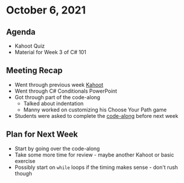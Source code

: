 # October 6, 2021
## Agenda
- Kahoot Quiz
- Material for Week 3 of C# 101

## Meeting Recap
- Went through previous week [Kahoot](https://create.kahoot.it/share/1604df76-071b-4777-92e3-1f13559d874c)
- Went through C# Conditionals PowerPoint
- Got through part of the code-along
  - Talked about indentation
  - Manny worked on customizing his Choose Your Path game
- Students were asked to complete the [code-along](https://hylandtechclub.com/cs-101/Conditionals/ConditionalsCodeAlong.html) before next week

## Plan for Next Week
- Start by going over the code-along
- Take some more time for review - maybe another Kahoot or basic exercise
- Possibly start on `while` loops if the timing makes sense - don't rush though